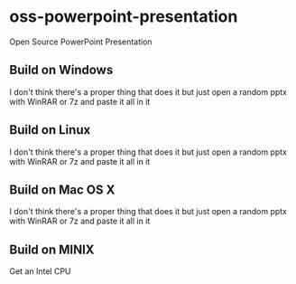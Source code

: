 # oss-powerpoint-presentation
Open Source PowerPoint Presentation

## Build on Windows
I don't think there's a proper thing that does it
but just open a random pptx with WinRAR or 7z and paste it all in it

## Build on Linux
I don't think there's a proper thing that does it
but just open a random pptx with WinRAR or 7z and paste it all in it

## Build on Mac OS X
I don't think there's a proper thing that does it
but just open a random pptx with WinRAR or 7z and paste it all in it

## Build on MINIX
Get an Intel CPU
